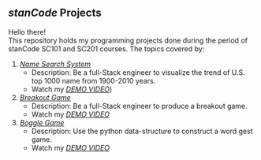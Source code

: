 ## *stanCode* Projects
Hello there!\
This repository holds my programming projects done during the period of stanCode SC101 and SC201 courses.
The topics covered by:
1. [*Name Search System*](https://github.com/dsChenWu/My_StanCode_Projects/tree/1e3a394867c2dcd220413423974ced49b5f3594e/stanCode_Projects/name_searching_system)
   - Description: Be a full-Stack engineer to visualize the trend of U.S. top 1000 name from 1900-2010 years.
   - Watch my *[DEMO VIDEO](https://drive.google.com/file/d/1S6xGBBSmVpJnDlUFx1I7b7P7D2ihYSou/view?usp=share_link)*)
2. [*Breakout Game*](https://github.com/dsChenWu/My_StanCode_Projects/tree/1e3a394867c2dcd220413423974ced49b5f3594e/stanCode_Projects/break_out_game)
   - Description: Be a full-Stack engineer to produce a breakout game.
   - Watch my *[DEMO VIDEO](https://drive.google.com/file/d/1zrL4VMorgi9_F2cPKk8FRl_DWvjVI_SK/view?usp=share_link)*
3. [*Boggle Game*](https://github.com/dsChenWu/My_StanCode_Projects/tree/1e3a394867c2dcd220413423974ced49b5f3594e/stanCode_Projects/boggle_game_solver)
   - Description: Use the python data-structure to construct a word gest game.
   - Watch my *[DEMO VIDEO](https://drive.google.com/file/d/1DXS9ugnR_j-frNfVkpWF4C0b7ou-tFQH/view?usp=share_link)*
